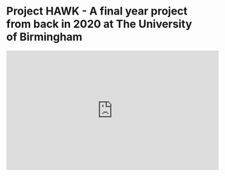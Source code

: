 # Project HAWK - A final year project from back in 2020 at The University of Birmingham

<iframe width="560" height="315" src="https://www.youtube.com/embed/G-JmU4yYcoE" title="YouTube video player" frameborder="0" allow="accelerometer; autoplay; clipboard-write; encrypted-media; gyroscope; picture-in-picture" allowfullscreen></iframe>
